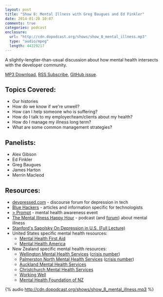 ```yaml
---
layout: post
title: "Show 8: Mental Illness with Greg Baugues and Ed Finkler"
date: 2014-01-28 10:07
comments: true
categories: podcast
enclosure:
  url: "http://cdn.dopodcast.org/shows/show_8_mental_illness.mp3"
  type: "audio/mpeg"
  length: 44229217
---
```

A slightly-lengtier-than-usual discussion about how mental health intersects with the developer community.

[MP3 Download](http://cdn.dopodcast.org/shows/show_8_mental_illness.mp3), [RSS Subscribe](http://dopodcast.org/rss.xml), [GitHub issue](https://github.com/dopodcast/dopodcast.github.io/issues/12).

## Topics Covered:
- Our histories
- How do we know if we're unwell?
- How can I help someone who is suffering?
- How do I talk to my employer/team/clients about my health?
- How do I manage my illness long term?
- What are some common management strategies?

## Panelists:
- Alex Gibson
- Ed Finkler
- Greg Baugues
- James Harton
- Merrin Macleod

## Resources:
- [devpressed.com](http://devpressed.com) - discourse forum for depression in tech
- [Blue Hackers](http://bluehackers.org) - articles and information specific for technologists
- [> Prompt](http://prompt.engineyard.com) - mental health awareness event
- [The Mental Illness Happy Hour](http://mentalpod.com) - podcast (and [forum](http://mentalpod.com/forum/)) about mental illness
- [Stanford's Sapolsky On Depression in U.S. (Full Lecture)](http://www.youtube.com/watch?v=NOAgplgTxfc)
- United States specific mental health resources:
  - [Mental Health First Aid](http://www.mentalhealthfirstaid.org/)
  - [Mental Health America](http://www.mentalhealthamerica.net/)
- New Zealand specific mental health resources:
  - [Wellington Mental Health Services](http://mentalhealthservices.org.nz/) ([crisis number](http://mentalhealthservices.org.nz/page/51-general-adult+crisis-assessment-treatment-team))
  - [Palmerston North Mental Health Services](http://www.midcentraldhb.govt.nz/HealthServices/MentalHealth/Pages/default.aspx) ([crisis number](http://www.midcentraldhb.govt.nz/HealthServices/MentalHealth/Pages/General-Adult.aspx))
  - [Auckland Mental Health Services](http://www.healthpoint.co.nz/specialists/mental-health/auckland-dhb-community-mental-health-services/)
  - [Christchurch Mental Health Services](http://njr.cdhb.health.nz/yourhealth/mental.htm)
  - [Working Well](http://www.workingwell.co.nz/)
  - [Mental Health Foundation of NZ](http://www.mentalhealth.org.nz/)

{% audio http://cdn.dopodcast.org/shows/show_8_mental_illness.mp3 %}
